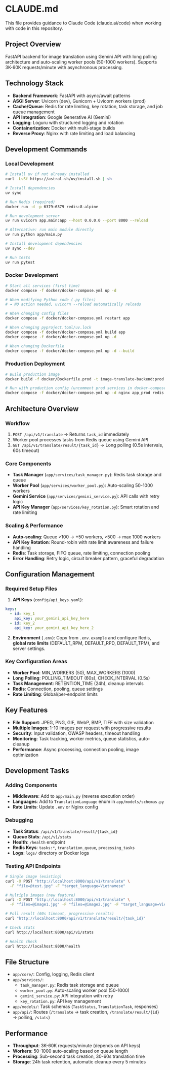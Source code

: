 # CLAUDE.md

This file provides guidance to Claude Code (claude.ai/code) when working with code in this repository.

## Project Overview

FastAPI backend for image translation using Gemini API with long polling architecture and auto-scaling worker pools (50-1000 workers). Supports 3K-60K requests/minute with asynchronous processing.

## Technology Stack

- **Backend Framework**: FastAPI with async/await patterns
- **ASGI Server**: Uvicorn (dev), Gunicorn + Uvicorn workers (prod)
- **Cache/Queue**: Redis for rate limiting, key rotation, task storage, and job queue management
- **API Integration**: Google Generative AI (Gemini)
- **Logging**: Loguru with structured logging and rotation
- **Containerization**: Docker with multi-stage builds
- **Reverse Proxy**: Nginx with rate limiting and load balancing

## Development Commands

### Local Development
```bash
# Install uv if not already installed
curl -LsSf https://astral.sh/uv/install.sh | sh

# Install dependencies
uv sync

# Run Redis (required)
docker run -d -p 6379:6379 redis:8-alpine

# Run development server
uv run uvicorn app.main:app --host 0.0.0.0 --port 8000 --reload

# Alternative: run main module directly
uv run python app/main.py

# Install development dependencies
uv sync --dev

# Run tests
uv run pytest
```

### Docker Development
```bash
# Start all services (first time)
docker compose -f docker/docker-compose.yml up -d

# When modifying Python code (.py files)
# → NO action needed, uvicorn --reload automatically reloads

# When changing config files
docker compose -f docker/docker-compose.yml restart app

# When changing pyproject.toml/uv.lock  
docker compose -f docker/docker-compose.yml build app
docker compose -f docker/docker-compose.yml up -d

# When changing Dockerfile
docker compose -f docker/docker-compose.yml up -d --build
```

### Production Deployment
```bash
# Build production image
docker build -f docker/Dockerfile.prod -t image-translate-backend:prod .

# Run with production config (uncomment prod services in docker-compose.yml)
docker compose -f docker/docker-compose.yml up -d nginx app_prod redis
```

## Architecture Overview

### Workflow
1. `POST /api/v1/translate` → Returns `task_id` immediately
2. Worker pool processes tasks from Redis queue using Gemini API
3. `GET /api/v1/translate/result/{task_id}` → Long polling (0.5s intervals, 60s timeout)

### Core Components
- **Task Manager** (`app/services/task_manager.py`): Redis task storage and queue
- **Worker Pool** (`app/services/worker_pool.py`): Auto-scaling 50-1000 workers
- **Gemini Service** (`app/services/gemini_service.py`): API calls with retry logic
- **API Key Manager** (`app/services/key_rotation.py`): Smart rotation and rate limiting

### Scaling & Performance
- **Auto-scaling**: Queue >100 → +50 workers, >500 → max 1000 workers
- **API Key Rotation**: Round-robin with rate limit awareness and failure handling  
- **Redis**: Task storage, FIFO queue, rate limiting, connection pooling
- **Error Handling**: Retry logic, circuit breaker pattern, graceful degradation

## Configuration Management

### Required Setup Files

1. **API Keys** (`config/api_keys.yaml`):
```yaml
keys:
  - id: key_1
    api_key: your_gemini_api_key_here
  - id: key_2
    api_key: your_gemini_api_key_here_2
```

2. **Environment** (`.env`):
Copy from `.env.example` and configure Redis, **global rate limits** (DEFAULT_RPM, DEFAULT_RPD, DEFAULT_TPM), and server settings.

### Key Configuration Areas
- **Worker Pool**: MIN_WORKERS (50), MAX_WORKERS (1000)
- **Long Polling**: POLLING_TIMEOUT (60s), CHECK_INTERVAL (0.5s)  
- **Task Management**: RETENTION_TIME (24h), cleanup intervals
- **Redis**: Connection, pooling, queue settings
- **Rate Limiting**: Global/per-endpoint limits

## Key Features
- **File Support**: JPEG, PNG, GIF, WebP, BMP, TIFF with size validation
- **Multiple Images**: 1-10 images per request with progressive results
- **Security**: Input validation, OWASP headers, timeout handling
- **Monitoring**: Task tracking, worker metrics, queue statistics, auto-cleanup
- **Performance**: Async processing, connection pooling, image optimization

## Development Tasks

### Adding Components
- **Middleware**: Add to `app/main.py` (reverse execution order)
- **Languages**: Add to `TranslationLanguage` enum in `app/models/schemas.py`
- **Rate Limits**: Update `.env` or Nginx config

### Debugging
- **Task Status**: `/api/v1/translate/result/{task_id}` 
- **Queue Stats**: `/api/v1/stats`
- **Health**: `/health` endpoint
- **Redis Keys**: `tasks:*`, `translation_queue`, `processing_tasks`
- **Logs**: `logs/` directory or Docker logs

### Testing API Endpoints
```bash
# Single image (existing)
curl -X POST "http://localhost:8000/api/v1/translate" \
  -F "file=@test.jpg" -F "target_language=Vietnamese"

# Multiple images (new feature)
curl -X POST "http://localhost:8000/api/v1/translate" \
  -F "files=@image1.jpg" -F "files=@image2.jpg" -F "target_language=Vietnamese"

# Poll result (60s timeout, progressive results)
curl "http://localhost:8000/api/v1/translate/result/{task_id}"

# Check stats
curl http://localhost:8000/api/v1/stats

# Health check  
curl http://localhost:8000/health
```

## File Structure
- `app/core/`: Config, logging, Redis client
- `app/services/`: 
  - `task_manager.py`: Redis task storage and queue
  - `worker_pool.py`: Auto-scaling worker pool (50-1000)
  - `gemini_service.py`: API integration with retry
  - `key_rotation.py`: API key management
- `app/models/`: Task schemas (`TaskStatus`, `TranslationTask`, responses)
- `app/api/`: Routes (`/translate` → task creation, `/translate/result/{id}` → polling, `/stats`)

## Performance
- **Throughput**: 3K-60K requests/minute (depends on API keys)
- **Workers**: 50-1000 auto-scaling based on queue length
- **Processing**: Sub-second task creation, 30-60s translation time
- **Storage**: 24h task retention, automatic cleanup every 5 minutes